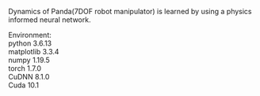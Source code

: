 Dynamics of Panda(7DOF robot manipulator) is learned by using a physics informed neural network.

Environment:\
python             3.6.13\
matplotlib         3.3.4\
numpy              1.19.5\
torch              1.7.0\
CuDNN              8.1.0\
Cuda               10.1
